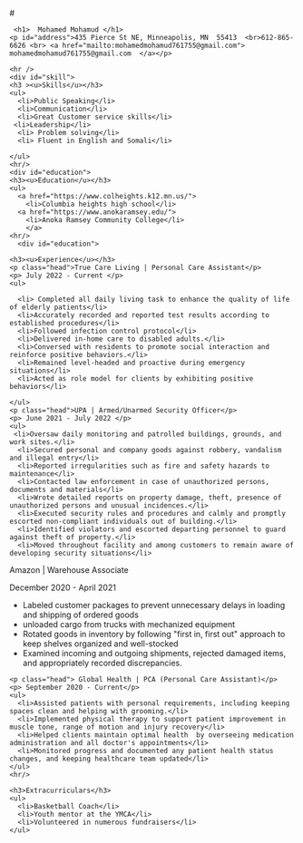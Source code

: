#<link rel="stylesheet" href="style.css">

 <body>


  
     <h1>  Mohamed Mohamud </h1>
    <p id="address">435 Pierce St NE, Minneapolis, MN  55413  <br>612-865-6626 <br> <a href="mailto:mohamedmohamud761755@gmail.com"> mohamedmohamud761755@gmail.com  </a></p>

    <hr />
    <div id="skill">
    <h3 ><u>Skills</u></h3>
    <ul>
      <li>Public Speaking</li>
      <li>Communication</li>
      <li>Great Customer service skills</li>
     <li>Leadership</li>
      <li> Problem solving</li>
      <li> Fluent in English and Somali</li>

    </ul>
    <hr/>
    <div id="education">
    <h3><u>Education</u></h3>
    <ul>
      <a href="https://www.colheights.k12.mn.us/">
        <li>Columbia heights high school</li>
      <a href="https://www.anokaramsey.edu/"> 
        <li>Anoka Ramsey Community College</li>
        </a>  
    <hr/>
      <div id="education">

    <h3><u>Experience</u></h3>
    <p class="head">True Care Living | Personal Care Assistant</p>
    <p> July 2022 - Current </p>
    <ul>
 
      <li> Completed all daily living task to enhance the quality of life of elderly patients</li>
      <li>Accurately recorded and reported test results according to established procedures</li>
      <li>Followed infection control protocol</li>
      <li>Delivered in-home care to disabled adults.</li>
      <li>Conversed with residents to promote social interaction and reinforce positive behaviors.</li>
      <li>Remained level-headed and proactive during emergency situations</li>
      <li>Acted as role model for clients by exhibiting positive behaviors</li>
  
    </ul>
    <p class="head">UPA | Armed/Unarmed Security Officer</p>
    <p> June 2021 - July 2022 </p>
    <ul>
     <li>Oversaw daily monitoring and patrolled buildings, grounds, and work sites.</li>
      <li>Secured personal and company goods against robbery, vandalism and illegal entry</li>
      <li>Reported irregularities such as fire and safety hazards to maintenance</li>
      <li>Contacted law enforcement in case of unauthorized persons, documents and materials</li>
      <li>Wrote detailed reports on property damage, theft, presence of unauthorized persons and unusual incidences.</li>
      <li>Executed security rules and procedures and calmly and promptly escorted non-compliant individuals out of building.</li>
      <li>Identified violators and escorted departing personnel to guard against theft of property.</li>
      <li>Moved throughout facility and among customers to remain aware of developing security situations</li>
   </ul>
   <p class="head"> Amazon | Warehouse Associate</p>
   <p> December 2020 - April 2021 </p>
   <ul>
     <li>Labeled customer packages to prevent unnecessary delays in loading and shipping of ordered goods</li>
     <li>unloaded cargo from trucks with mechanized equipment</li>
     <li>Rotated goods in inventory by following "first in, first out" approach to keep shelves organized and well-stocked</li>
     <li>Examined incoming and outgoing shipments, rejected damaged items, and appropriately recorded discrepancies.</li>
    </ul>
   
    <p class="head"> Global Health | PCA (Personal Care Assistant)</p>
    <p> September 2020 - Current</p>
    <ul>
      <li>Assisted patients with personal requirements, including keeping spaces clean and helping with grooming.</li>
      <li>Implemented physical therapy to support patient improvement in muscle tone, range of motion and injury recovery</li>
      <li>Helped clients maintain optimal health  by overseeing medication administration and all doctor's appointments</li>
      <li>Monitored progress and documented any patient health status changes, and keeping healthcare team updated</li>
    </ul>
    <hr/>
  
    <h3>Extracurriculars</h3>
    <ul>
      <li>Basketball Coach</li>
      <li>Youth mentor at the YMCA</li>
      <li>Volunteered in numerous fundraisers</li>
    </ul>
  </div>
  <div class="right"></div>
  <div id="footer">
